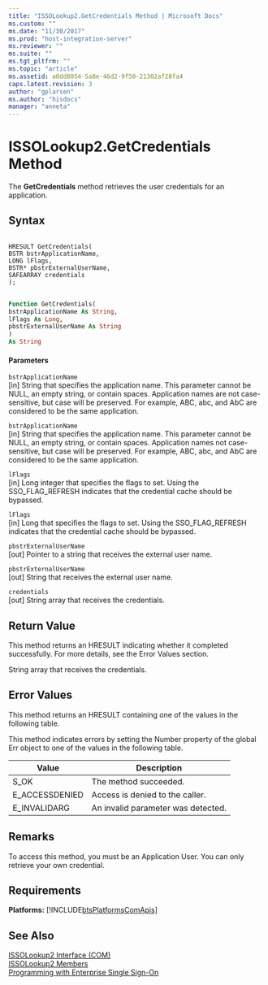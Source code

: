```yaml
---
title: "ISSOLookup2.GetCredentials Method | Microsoft Docs"
ms.custom: ""
ms.date: "11/30/2017"
ms.prod: "host-integration-server"
ms.reviewer: ""
ms.suite: ""
ms.tgt_pltfrm: ""
ms.topic: "article"
ms.assetid: a0dd8054-5a8e-46d2-9f50-21302af28fa4
caps.latest.revision: 3
author: "gplarsen"
ms.author: "hisdocs"
manager: "anneta"
---
```

# ISSOLookup2.GetCredentials Method
The **GetCredentials** method retrieves the user credentials for an application.  
  
## Syntax  
  
```cpp#  
  
HRESULT GetCredentials(  
BSTR bstrApplicationName,  
LONG lFlags,  
BSTR* pbstrExternalUserName,  
SAFEARRAY credentials  
);  
```  
  
```vb  
  
Function GetCredentials(  
bstrApplicationName As String,  
lFlags As Long,  
pbstrExternalUserName As String  
)  
As String  
```  
  
#### Parameters  
 `bstrApplicationName`  
 [in]  String that specifies the application name. This parameter cannot be NULL, an empty string, or contain spaces. Application names are not case-sensitive, but case will be preserved. For example, ABC, abc, and AbC are considered to be the same application.  
  
 `bstrApplicationName`  
 [in]  String that specifies the application name. This parameter cannot be NULL, an empty string, or contain spaces. Application names not case-sensitive, but case will be preserved. For example, ABC, abc, and AbC are considered to be the same application.  
  
 `lFlags`  
 [in]  Long integer that specifies the flags to set. Using the SSO_FLAG_REFRESH indicates that the credential cache should be bypassed.  
  
 `lFlags`  
 [in]  Long that specifies the flags to set. Using the SSO_FLAG_REFRESH indicates that the credential cache should be bypassed.  
  
 `pbstrExternalUserName`  
 [out]  Pointer to a string that receives the external user name.  
  
 `pbstrExternalUserName`  
 [out]  String that receives the external user name.  
  
 `credentials`  
 [out]  String array that receives the credentials.  
  
## Return Value  
 This method returns an HRESULT indicating whether it completed successfully. For more details, see the Error Values section.  
  
 String array that receives the credentials.  
  
## Error Values  
 This method returns an HRESULT containing one of the values in the following table.  
  
 This method indicates errors by setting the Number property of the global Err object to one of the values in the following table.  
  
|Value|Description|  
|-----------|-----------------|  
|S_OK|The method succeeded.|  
|E_ACCESSDENIED|Access is denied to the caller.|  
|E_INVALIDARG|An invalid parameter was detected.|  
  
## Remarks  
 To access this method, you must be an Application User. You can only retrieve your own credential.  
  
## Requirements  
 **Platforms:**  [!INCLUDE[btsPlatformsComApis](../includes/btsplatformscomapis-md.md)]  
  
## See Also  
 [ISSOLookup2 Interface (COM)](../esso/issolookup2-interface-com.md)   
 [ISSOLookup2 Members](../esso/issolookup2-members.md)   
 [Programming with Enterprise Single Sign-On](../esso/programming-with-enterprise-single-sign-on.md)